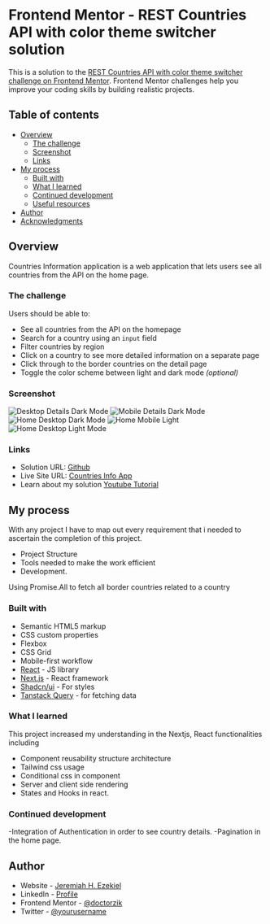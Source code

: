 # Frontend Mentor - REST Countries API with color theme switcher solution

This is a solution to the [REST Countries API with color theme switcher challenge on Frontend Mentor](https://www.frontendmentor.io/challenges/rest-countries-api-with-color-theme-switcher-5cacc469fec04111f7b848ca). Frontend Mentor challenges help you improve your coding skills by building realistic projects.

## Table of contents

- [Overview](#overview)
  - [The challenge](#the-challenge)
  - [Screenshot](#screenshot)
  - [Links](#links)
- [My process](#my-process)
  - [Built with](#built-with)
  - [What I learned](#what-i-learned)
  - [Continued development](#continued-development)
  - [Useful resources](#useful-resources)
- [Author](#author)
- [Acknowledgments](#acknowledgments)

## Overview

Countries Information application is a web application that lets users see all countries from the API on the home page.

### The challenge

Users should be able to:

- See all countries from the API on the homepage
- Search for a country using an `input` field
- Filter countries by region
- Click on a country to see more detailed information on a separate page
- Click through to the border countries on the detail page
- Toggle the color scheme between light and dark mode _(optional)_

### Screenshot

![Desktop Details Dark Mode](./src/design/localhost_3000_%20dark_desktop.png)
![Mobile Details Dark Mode](./src/design/localhost_3000_%20dark_mobile.png)
![Home Desktop Dark Mode](./src/design/localhost_3000_%20home_desktop.png)
![Home Mobile Light](./src/design/localhost_3000_%20light_mobile.png)
![Home Desktop Light Mode ](./src/design/localhost_3000_%20light_desktop.png)

### Links

- Solution URL: [Github](https://github.com/Doctorzik/countries)
- Live Site URL: [Countries Info App](https://countries-lac-mu.vercel.app/)
- Learn about my solution [Youtube Tutorial]()

## My process

With any project I have to map out every requirement that i needed to ascertain the completion of this
project.

- Project Structure
- Tools needed to make the work efficient
- Development.

Using Promise.All to fetch all border countries related to a country

### Built with

- Semantic HTML5 markup
- CSS custom properties
- Flexbox
- CSS Grid
- Mobile-first workflow
- [React](https://reactjs.org/) - JS library
- [Next.js](https://nextjs.org/) - React framework
- [Shadcn/ui](https://ui.shadcn.com/docs/components/) - For styles
- [Tanstack Query](https://tanstack.com/query/latest/docs/framework/react/guides/queries) - for fetching data

### What I learned

This project increased my understanding in the Nextjs, React functionalities including

- Component reusability structure architecture
- Tailwind css usage
- Conditional css in component
- Server and client side rendering
- States and Hooks in react.

### Continued development

-Integration of Authentication in order to see country details.
-Pagination in the home page.

## Author

- Website - [Jeremiah H. Ezekiel](https://www.zik.netlify.app)
- LinkedIn - [Profile](https://www.linkedin.com/in/jeremiahezekiel)
- Frontend Mentor - [@doctorzik](https://www.frontendmentor.io/profile/yourusername)
- Twitter - [@yourusername](https://www.twitter.com/yourusername)
